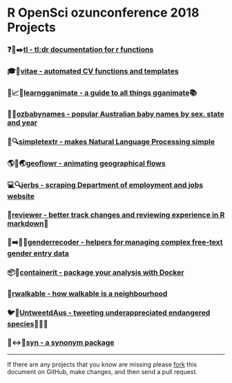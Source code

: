 # R OpenSci ozunconference 2018 Projects

### :question::memo::black_nib:[tl - tl;dr documentation for r  functions](https://github.com/ropenscilabs/tl)

### :mortar_board::page_facing_up:[vitae - automated CV functions and templates](https://github.com/ropenscilabs/vitae)

### :school::chart_with_upwards_trend::sparkles:[learngganimate - a guide to all things gganimate](https://github.com/ropenscilabs/learngganimate):books:

### :baby::name_badge:[ozbabynames - popular Australian baby names by sex, state and year](https://github.com/ropenscilabs/ozbabynames)

### :blue_book::mag:[simpletextr - makes Natural Language Processing simple ](https://github.com/ropenscilabs/simpletextr)

### :earth_americas::repeat::earth_asia:[geoflowr - animating geographical flows](https://github.com/ropenscilabs/geoflowr/)

### :computer::mag:[jerbs - scraping Department of employment and jobs website](https://github.com/gabyd/jerbs)

### :speech_balloon:[reviewer - better track changes and reviewing experience in R markdown](https://github.com/ropenscilabs/reviewer):memo:

### :busts_in_silhouette::arrow_right::woman::man:[genderrecoder - helpers for managing complex free-text gender entry data](https://github.com/ropenscilabs/genderrecoder)

### :package::whale2:[containerit - package your analysis with Docker ](https://github.com/ropenscilabs/containerit)

### :walking:[rwalkable - how walkable is a neighbourhood](https://github.com/sa-lee/rwalkable)

### :bird::speech_balloon:[UntweetdAus - tweeting underappreciated endangered species](https://github.com/ropenscilabs/UntweetdAus):ant::bug::snake:

### :book::left_right_arrow::pencil:[syn - a synonym package](https://github.com/ropenscilabs/syn)

---

If there are any projects that you know are missing please
[fork](https://github.com/ropensci/ozunconf18)
this document on GitHub, make changes, and then send a pull
request.
